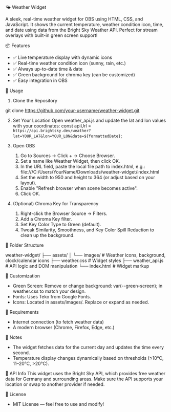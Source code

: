🌤️ Weather Widget

A sleek, real-time weather widget for OBS using HTML, CSS, and JavaScript. It shows the current temperature, weather condition icon, time, and date using data from the Bright Sky Weather API.
Perfect for stream overlays with built-in green screen support!

📦 Features

- ✅ Live temperature display with dynamic icons
- ✅ Real-time weather condition icon (sunny, rain, etc.)
- ✅ Always up-to-date time & date
- ✅ Green background for chroma key (can be customized)
- ✅ Easy integration in OBS


🚀 Usage
1. Clone the Repository

git clone https://github.com/your-username/weather-widget.git

2. Set Your Location Open weather_api.js and update the lat and lon values with your coordinates:
const apiUrl = `https://api.brightsky.dev/weather?lat=YOUR_LAT&lon=YOUR_LON&date=${formattedDate}`;

3. Open OBS

    1. Go to Sources → Click + → Choose Browser.
    2. Set a name like Weather Widget, then click OK.
    3. In the URL field, paste the local file path to index.html, e.g.: file:///C:/Users/YourName/Downloads/weather-widget/index.html
    4. Set the width to 950 and height to 364 (or adjust based on your layout).
    5. Enable "Refresh browser when scene becomes active".
    6. Click OK.

4. (Optional) Chroma Key for Transparency
    1. Right-click the Browser Source → Filters.
    2. Add a Chroma Key filter.
    3. Set Key Color Type to Green (default).
    4. Tweak Similarity, Smoothness, and Key Color Spill Reduction to clean up the background.


📁 Folder Structure

weather-widget/
├── assets/
│   └── images/        # Weather icons, background, clock/calendar icons
├── weather.css        # Widget styles
├── weather_api.js     # API logic and DOM manipulation
└── index.html         # Widget markup

🎨 Customization
- Green Screen: Remove or change background: var(--green-screen); in weather.css to match your design.
- Fonts: Uses Teko from Google Fonts.
- Icons: Located in assets/images/. Replace or expand as needed.

🔧 Requirements
- Internet connection (to fetch weather data)
- A modern browser (Chrome, Firefox, Edge, etc.)

🧠 Notes
- The widget fetches data for the current day and updates the time every second.
- Temperature display changes dynamically based on thresholds (≤10°C, 11–20°C, >20°C).

🔗 API Info
This widget uses the Bright Sky API, which provides free weather data for Germany and surrounding areas. Make sure the API supports your location or swap to another provider if needed.

📄 License
- MIT License — feel free to use and modify!